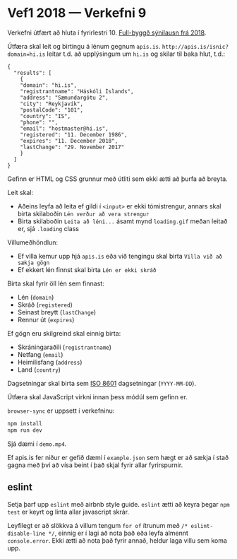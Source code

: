 # Vef1 2018 — Verkefni 9

Verkefni útfært að hluta í fyrirlestri 10. [Full-byggð sýnilausn frá 2018](https://github.com/vefforritun/vef1-2018-v9-synilausn).

Útfæra skal leit og birtingu á lénum gegnum `apis.is`. `http://apis.is/isnic?domain=hi.is` leitar t.d. að upplýsingum um `hi.is` og skilar til baka hlut, t.d.:

```text
{
  "results": [
    {
    "domain": "hi.is",
    "registrantname": "Háskóli Íslands",
    "address": "Sæmundargötu 2",
    "city": "Reykjavík",
    "postalCode": "101",
    "country": "IS",
    "phone": "",
    "email": "hostmaster@hi.is",
    "registered": "11. December 1986",
    "expires": "11. December 2018",
    "lastChange": "29. November 2017"
    }
  ]
}
```

Gefinn er HTML og CSS grunnur með útliti sem ekki ætti að þurfa að breyta.

Leit skal:

* Aðeins leyfa að leita ef gildi í `<input>` er ekki tómistrengur, annars skal birta skilaboðin `Lén verður að vera strengur`
* Birta skilaboðin `Leita að léni...` ásamt mynd `loading.gif` meðan leitað er, sjá `.loading` class

Villumeðhöndlun:

* Ef villa kemur upp hjá `apis.is` eða við tengingu skal birta `Villa við að sækja gögn`
* Ef ekkert lén finnst skal birta `Lén er ekki skráð`

Birta skal fyrir öll lén sem finnast:

* Lén (`domain`)
* Skráð (`registered`)
* Seinast breytt (`lastChange`)
* Rennur út (`expires`)

Ef gögn eru skilgreind skal einnig birta:

* Skráningaraðili (`registrantname`)
* Netfang (`email`)
* Heimilisfang (`address`)
* Land (`country`)

Dagsetningar skal birta sem [ISO 8601](https://en.wikipedia.org/wiki/ISO_8601) dagsetningar (`YYYY-MM-DD`).

Útfæra skal JavaScript virkni innan þess módúl sem gefinn er.

`browser-sync` er uppsett í verkefninu:

```bash
npm install
npm run dev
```

Sjá dæmi í `demo.mp4`.

Ef apis.is fer niður er gefið dæmi í `example.json` sem hægt er að sækja í stað gagna með því að vísa beint í það skjal fyrir allar fyrirspurnir.

## eslint

Setja þarf upp `eslint` með airbnb style guide. `eslint` ætti að keyra þegar `npm test` er keyrt og linta allar javascript skrár.

Leyfilegt er að slökkva á villum tengum `for of` ítrunum með `/* eslint-disable-line */`, einnig er í lagi að nota það eða leyfa almennt `console.error`. Ekki ætti að nota það fyrir annað, heldur laga villu sem koma upp.
